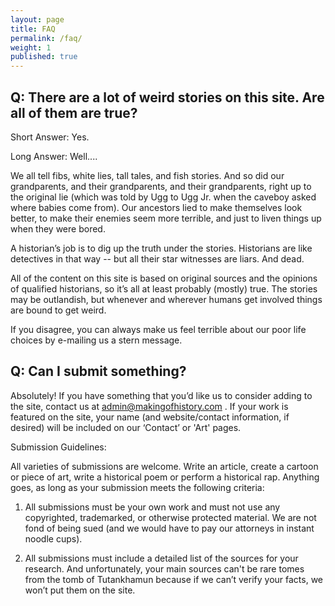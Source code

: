 ```yaml
---
layout: page
title: FAQ
permalink: /faq/
weight: 1
published: true
---
```


## Q: There are a lot of weird stories on this site. Are all of them are true?

Short Answer: Yes.

Long Answer: Well.... 

We all tell fibs, white lies, tall tales, and fish stories. And so did our grandparents, and their grandparents, and their grandparents, right up to the original lie (which was told by Ugg to Ugg Jr. when the caveboy asked where babies come from). Our ancestors lied to make themselves look better, to make their enemies seem more terrible, and just to liven things up when they were bored.

A historian’s job is to dig up the truth under the stories. Historians are like detectives in that way -- but all their star witnesses are liars. And dead. 

All of the content on this site is based on original sources and the opinions of qualified historians, so it’s all at least probably (mostly) true. The stories may be outlandish, but whenever and wherever humans get involved things are bound to get weird.

If you disagree, you can always make us feel terrible about our poor life choices by e-mailing  us a stern message. 

## Q: Can I submit something?

Absolutely! If you have something that you’d like us to consider adding to the site, contact us at admin@makingofhistory.com . If your work is featured on the site, your name (and website/contact information, if desired) will be included on our ‘Contact’ or 'Art' pages.

Submission Guidelines:

All varieties of submissions are welcome. Write an article, create a cartoon or piece of art, write a historical poem or perform a historical rap. Anything goes, as long as your submission meets the following criteria:

1. All submissions must be your own work and must not use any copyrighted, trademarked, or otherwise protected material. We are not fond of being sued (and we would have to pay our attorneys in instant noodle cups).

2. All submissions must include a detailed list of the sources for your research. And unfortunately, your main sources can't be rare tomes from the tomb of Tutankhamun because if we can’t verify your facts, we won’t put them on the site.